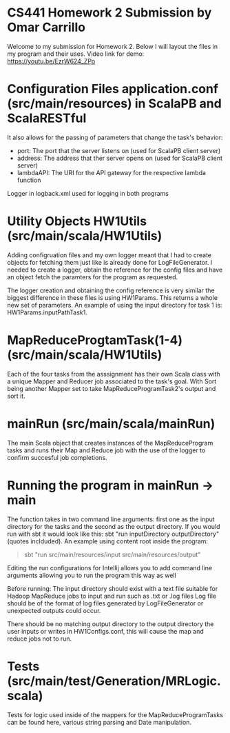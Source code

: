 # CS441 Homework 2 Submission by Omar Carrillo
Welcome to my submission for Homework 2. Below I will layout the files in my program and their uses. Video link for demo: https://youtu.be/EzrW624_ZPo


# Configuration Files application.conf (src/main/resources) in ScalaPB and ScalaRESTful
It also allows for the passing of parameters that change the task's behavior:
- port: The port that the server listens on (used for ScalaPB client server)
- address: The address that ther server opens on (used for ScalaPB client server)
- lambdaAPI: The URI for the API gateway for the respective lambda function 

Logger in logback.xml used for logging in both programs

# Utility Objects HW1Utils (src/main/scala/HW1Utils)
Adding configruation files and my own logger meant that I had to create objects for fetching them just like is already done for LogFileGenerator. I needed to create a logger, obtain the reference for the config files and have an object fetch the paramters for the program as requested. 

The logger creation and obtaining the config reference is very similar the biggest difference in these files is using HW1Params. This returns a whole new set of parameters. 
An example of using the input directory for task 1 is: HW1Params.inputPathTask1.

# MapReduceProgtamTask(1-4) (src/main/scala/HW1Utils)
Each of the four tasks from the asssignment has their own Scala class with a unique Mapper and Reducer job associated to the task's goal. With Sort being another Mapper set to take MapReduceProgramTask2's output and sort it. 

# mainRun (src/main/scala/mainRun)
The main Scala object that creates instances of the MapReduceProgram tasks and runs their Map and Reduce job with the use of the logger to confirm succesful job completions.

# Running the program in mainRun -> main
The function takes in two command line arguments: first one as the input directory for the tasks and the second as the output directory.
If you would run with sbt it would look like this: sbt "run inputDirectory outputDirectory" (quotes inclduded). An example using content root inside the program:
> sbt "run src/main/resources/input src/main/resources/output"

Editing the run configurations for Intellij allows you to add command line arguments allowing you to run the program this way as well

Before running:
The input directory should exist with a text file suitable for Hadoop MapReduce jobs to input and run such as .txt or .log files
Log file should be of the format of log files generated by LogFileGenerator or unexpected outputs could occur.

There should be no matching output directory to the output directory the user inputs or writes in HW1Configs.conf, this will cause the map and reduce jobs not to run.

# Tests (src/main/test/Generation/MRLogic.scala)
Tests for logic used inside of the mappers for the MapReduceProgramTasks can be found here, various string parsing and Date manipulation. 
